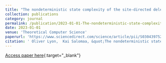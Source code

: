 ```yaml
---
title: "The nondeterministic state complexity of the site-directed deletion language operation"
collection: publications
category: journal
permalink: /publication/2023-01-01-The-nondeterministic-state-complexity-of-the-site-directed-deletion-language-operation
date: 2023-01-01
venue: 'Theoretical Computer Science'
paperurl: 'https://www.sciencedirect.com/science/article/pii/S0304397523003122'
citation: ' Oliver Lyon,  Kai Salomaa, &quot;The nondeterministic state complexity of the site-directed deletion language operation.&quot; Theoretical Computer Science, 2023.'
---
```

[Access paper here](https://www.sciencedirect.com/science/article/pii/S0304397523003122){:target="_blank"}
